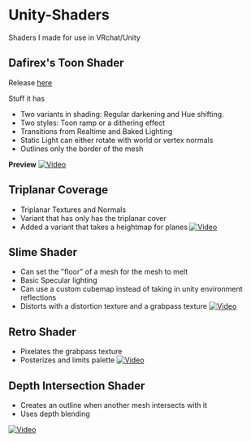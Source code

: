 # Unity-Shaders
Shaders I made for use in VRchat/Unity


## Dafirex's Toon Shader

Release [here](https://github.com/Dafirex/Unity-Shaders/releases)

Stuff it has
- Two variants in shading: Regular darkening and Hue shifting.
- Two styles: Toon ramp or a dithering effect
- Transitions from Realtime and Baked Lighting
- Static Light can either rotate with world or vertex normals
- Outlines only the border of the mesh

**Preview**
[![Video](https://puu.sh/BFYaY/f601dc85c4.jpg)](https://streamable.com/qmk2q)

## Triplanar Coverage 
- Triplanar Textures and Normals
- Variant that has only has the triplanar cover
- Added a variant that takes a heightmap for planes
[![Video](https://puu.sh/BMUBN/96cadbb3b6.jpg)](https://streamable.com/17yx1)


## Slime Shader
- Can set the "floor" of a mesh for the mesh to melt 
- Basic Specular lighting
- Can use a custom cubemap instead of taking in unity environment reflections
- Distorts with a distortion texture and a grabpass texture
[![Video](http://puu.sh/BT8pC/4d3b2679c8.jpg)](https://streamable.com/s76s0)

## Retro Shader
- Pixelates the grabpass texture
- Posterizes and limits palette
[![Video](http://puu.sh/BXVBr/19a38bc37c.jpg)](https://puu.sh/BXVb0/8852bea92e.mp4)


## Depth Intersection Shader
- Creates an outline when another mesh intersects with it
- Uses depth blending

[![Video](http://dafire.xyz/p181n2.png)](https://streamable.com/18ms1)

